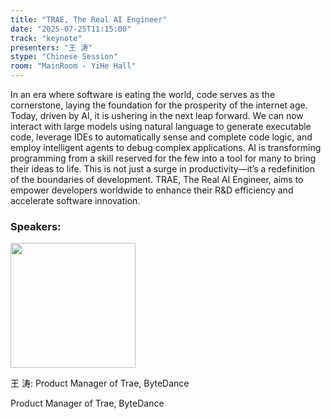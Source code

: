 ```yaml
---
title: "TRAE, The Real AI Engineer"
date: "2025-07-25T11:15:00"
track: "keynote"
presenters: "王 涛"
stype: "Chinese Session"
room: "MainRoom - YiHe Hall"
---
```


In an era where software is eating the world, code serves as the cornerstone, laying the foundation for the prosperity of the internet age. Today, driven by AI, it is ushering in the next leap forward. We can now interact with large models using natural language to generate executable code, leverage IDEs to automatically sense and complete code logic, and employ intelligent agents to debug complex applications. AI is transforming programming from a skill reserved for the few into a tool for many to bring their ideas to life. This is not just a surge in productivity—it’s a redefinition of the boundaries of development. TRAE, The Real AI Engineer, aims to empower developers worldwide to enhance their R&D efficiency and accelerate software innovation.

### Speakers:


<img src="https://sessionize.com/image/69dd-400o400o1-9A3ZYRiAkaevZq5erEo7Z4.png" width="200" /><br/>

王 涛: Product Manager of Trae, ByteDance

Product Manager of Trae, ByteDance